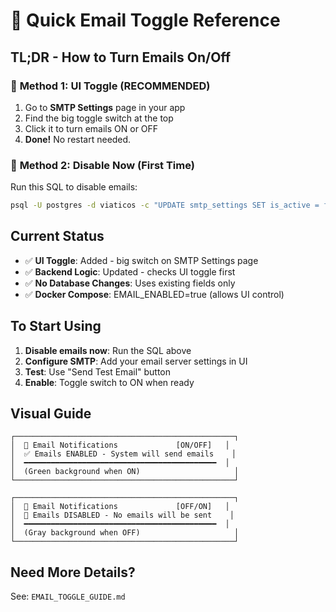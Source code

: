 # 📧 Quick Email Toggle Reference

## TL;DR - How to Turn Emails On/Off

### 🎯 **Method 1: UI Toggle (RECOMMENDED)**

1. Go to **SMTP Settings** page in your app
2. Find the big toggle switch at the top
3. Click it to turn emails ON or OFF
4. **Done!** No restart needed.

### 🔧 **Method 2: Disable Now (First Time)**

Run this SQL to disable emails:

```bash
psql -U postgres -d viaticos -c "UPDATE smtp_settings SET is_active = false;"
```

## Current Status

- ✅ **UI Toggle**: Added - big switch on SMTP Settings page
- ✅ **Backend Logic**: Updated - checks UI toggle first
- ✅ **No Database Changes**: Uses existing fields only
- ✅ **Docker Compose**: EMAIL_ENABLED=true (allows UI control)

## To Start Using

1. **Disable emails now**: Run the SQL above
2. **Configure SMTP**: Add your email server settings in UI
3. **Test**: Use "Send Test Email" button
4. **Enable**: Toggle switch to ON when ready

## Visual Guide

```
┌─────────────────────────────────────────────────┐
│  📧 Email Notifications             [ON/OFF]   │
│  ✅ Emails ENABLED - System will send emails    │
│  ━━━━━━━━━━━━━━━━━━━━━━━━━━━━━━━━━━━━━━━━━━━  │
│  (Green background when ON)                     │
└─────────────────────────────────────────────────┘
```

```
┌─────────────────────────────────────────────────┐
│  📧 Email Notifications             [OFF/ON]   │
│  🔴 Emails DISABLED - No emails will be sent    │
│  ━━━━━━━━━━━━━━━━━━━━━━━━━━━━━━━━━━━━━━━━━━━  │
│  (Gray background when OFF)                     │
└─────────────────────────────────────────────────┘
```

## Need More Details?

See: `EMAIL_TOGGLE_GUIDE.md`


